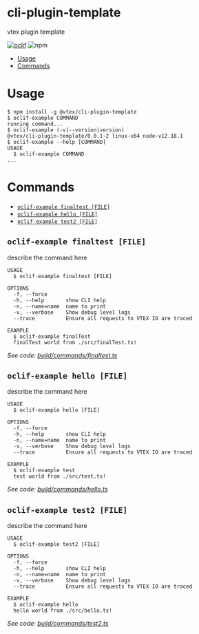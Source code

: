 cli-plugin-template
===================

vtex plugin template

[![oclif](https://img.shields.io/badge/cli-oclif-brightgreen.svg)](https://oclif.io)
![npm](https://img.shields.io/npm/v/@vtex/cli-plugin-template)

<!-- toc -->
* [Usage](#usage)
* [Commands](#commands)
<!-- tocstop -->
# Usage
<!-- usage -->
```sh-session
$ npm install -g @vtex/cli-plugin-template
$ oclif-example COMMAND
running command...
$ oclif-example (-v|--version|version)
@vtex/cli-plugin-template/0.0.1-2 linux-x64 node-v12.18.1
$ oclif-example --help [COMMAND]
USAGE
  $ oclif-example COMMAND
...
```
<!-- usagestop -->
# Commands
<!-- commands -->
* [`oclif-example finaltest [FILE]`](#oclif-example-finaltest-file)
* [`oclif-example hello [FILE]`](#oclif-example-hello-file)
* [`oclif-example test2 [FILE]`](#oclif-example-test2-file)

## `oclif-example finaltest [FILE]`

describe the command here

```
USAGE
  $ oclif-example finaltest [FILE]

OPTIONS
  -f, --force
  -h, --help       show CLI help
  -n, --name=name  name to print
  -v, --verbose    Show debug level logs
  --trace          Ensure all requests to VTEX IO are traced

EXAMPLE
  $ oclif-example finalTest
  finalTest world from ./src/finalTest.ts!
```

_See code: [build/commands/finaltest.ts](https://github.com/vtex/cli-plugin-template/blob/v0.0.1-2/build/commands/finaltest.ts)_

## `oclif-example hello [FILE]`

describe the command here

```
USAGE
  $ oclif-example hello [FILE]

OPTIONS
  -f, --force
  -h, --help       show CLI help
  -n, --name=name  name to print
  -v, --verbose    Show debug level logs
  --trace          Ensure all requests to VTEX IO are traced

EXAMPLE
  $ oclif-example test
  test world from ./src/test.ts!
```

_See code: [build/commands/hello.ts](https://github.com/vtex/cli-plugin-template/blob/v0.0.1-2/build/commands/hello.ts)_

## `oclif-example test2 [FILE]`

describe the command here

```
USAGE
  $ oclif-example test2 [FILE]

OPTIONS
  -f, --force
  -h, --help       show CLI help
  -n, --name=name  name to print
  -v, --verbose    Show debug level logs
  --trace          Ensure all requests to VTEX IO are traced

EXAMPLE
  $ oclif-example hello
  hello world from ./src/hello.ts!
```

_See code: [build/commands/test2.ts](https://github.com/vtex/cli-plugin-template/blob/v0.0.1-2/build/commands/test2.ts)_
<!-- commandsstop -->
